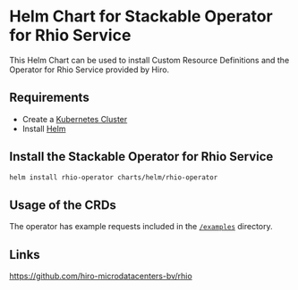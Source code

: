 # Helm Chart for Stackable Operator for Rhio Service

This Helm Chart can be used to install Custom Resource Definitions and the Operator for Rhio Service provided by Hiro.

## Requirements

- Create a [Kubernetes Cluster](../Readme.md)
- Install [Helm](https://helm.sh/docs/intro/install/)

## Install the Stackable Operator for Rhio Service

```bash
helm install rhio-operator charts/helm/rhio-operator
```

## Usage of the CRDs

The operator has example requests included in the [`/examples`](https://github.com/hiro-microdatacenters-bv/rhio/rhio-operator/tree/main/examples) directory.

## Links

<https://github.com/hiro-microdatacenters-bv/rhio>

